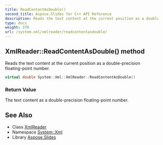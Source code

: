 ```yaml
---
title: ReadContentAsDouble()
second_title: Aspose.Slides for C++ API Reference
description: Reads the text content at the current position as a double-precision floating-point number.
type: docs
weight: 378
url: /system.xml/xmlreader/readcontentasdouble/
---
```

## XmlReader::ReadContentAsDouble() method


Reads the text content at the current position as a double-precision floating-point number.

```cpp
virtual double System::Xml::XmlReader::ReadContentAsDouble()
```


### Return Value

The text content as a double-precision floating-point number.

## See Also

* Class [XmlReader](../)
* Namespace [System::Xml](../../)
* Library [Aspose.Slides](../../../)